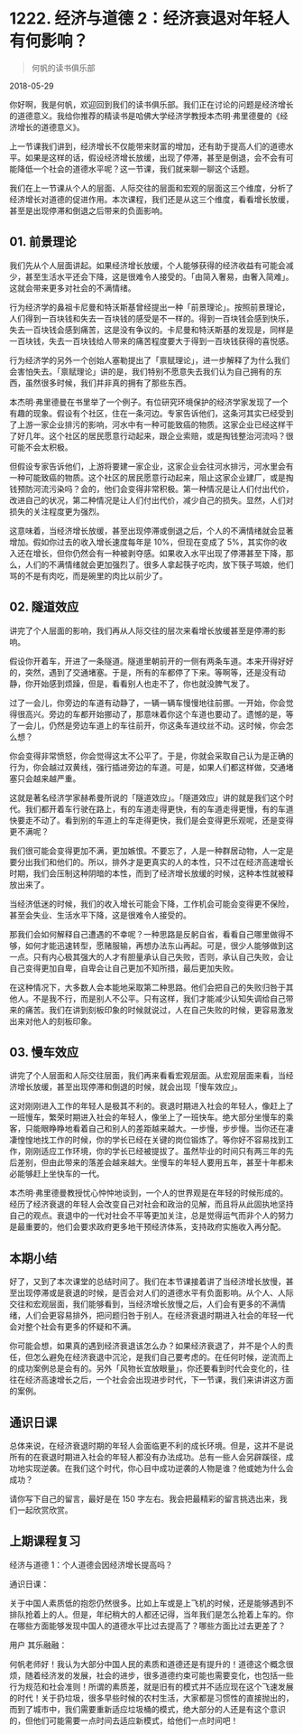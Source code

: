 # 1222. 经济与道德 2：经济衰退对年轻人有何影响？

> 何帆的读书俱乐部

2018-05-29

你好啊，我是何帆，欢迎回到我们的读书俱乐部。我们正在讨论的问题是经济增长的道德意义。我给你推荐的精读书是哈佛大学经济学教授本杰明·弗里德曼的《经济增长的道德意义》。

上一节课我们讲到，经济增长不仅能带来财富的增加，还有助于提高人们的道德水平。如果是这样的话，假设经济增长放缓，出现了停滞，甚至是倒退，会不会有可能降低一个社会的道德水平呢？这一节课，我们就来聊一聊这个话题。

我们在上一节课从个人的层面、人际交往的层面和宏观的层面这三个维度，分析了经济增长对道德的促进作用。本次课程，我们还是从这三个维度，看看增长放缓，甚至是出现停滞和倒退之后带来的负面影响。

## 01. 前景理论

我们先从个人层面讲起。如果经济增长放缓，个人能够获得的经济收益有可能会减少，甚至生活水平还会下降，这是很难令人接受的。「由简入奢易，由奢入简难」。这就会带来更多对社会的不满情绪。

行为经济学的鼻祖卡尼曼和特沃斯基曾经提出一种「前景理论」。按照前景理论，人们得到一百块钱和失去一百块钱的感受是不一样的。得到一百块钱会感到快乐，失去一百块钱会感到痛苦，这是没有争议的。卡尼曼和特沃斯基的发现是，同样是一百块钱，失去一百块钱给人带来的痛苦程度要大于得到一百块钱获得的喜悦感。

行为经济学的另外一个创始人塞勒提出了「禀赋理论」，进一步解释了为什么我们会害怕失去。「禀赋理论」讲的是，我们特别不愿意失去我们认为自己拥有的东西，虽然很多时候，我们并非真的拥有了那些东西。

本杰明·弗里德曼在书里举了一个例子。有位研究环境保护的经济学家发现了一个有趣的现象。假设有个社区，住在一条河边。专家告诉他们，这条河其实已经受到了上游一家企业排污的影响，河水中有一种可能致癌的物质。这家企业已经这样干了好几年。这个社区的居民愿意行动起来，跟企业索赔，或是掏钱整治河流吗？很可能不会太积极。

但假设专家告诉他们，上游将要建一家企业，这家企业会往河水排污，河水里会有一种可能致癌的物质。这个社区的居民愿意行动起来，阻止这家企业建厂，或是掏钱预防河流污染吗？会的，他们会变得非常积极。第一种情况是让人们付出代价，改进自己的状况，第二种情况是让人们付出代价，减少自己的损失。显然，人们对损失的关注程度更为强烈。

这意味着，当经济增长放缓，甚至出现停滞或倒退之后，个人的不满情绪就会显著增加。假如你过去的收入增长速度每年是 10%，但现在变成了 5%，其实你的收入还在增长，但你仍然会有一种被剥夺感。如果收入水平出现了停滞甚至下降，那么，人们的不满情绪就会更加强烈了。很多人拿起筷子吃肉，放下筷子骂娘，他们骂的不是有肉吃，而是碗里的肉比以前少了。

## 02. 隧道效应

讲完了个人层面的影响，我们再从人际交往的层次来看增长放缓甚至是停滞的影响。

假设你开着车，开进了一条隧道。隧道里朝前开的一侧有两条车道。本来开得好好的，突然，遇到了交通堵塞。于是，所有的车都停了下来。等啊等，还是没有动静，你开始感到烦躁，但是，看看别人也走不了，你也就没脾气发了。

过了一会儿，你旁边的车道有动静了，一辆一辆车慢慢地往前挪。一开始，你会觉得很高兴。旁边的车都开始挪动了，那意味着你这个车道也要动了。遗憾的是，等了一会儿，仍然是旁边车道上的车往前开，你这条车道纹丝不动。这时候，你会怎么想？

你会变得非常愤怒，你会觉得这太不公平了。于是，你就会采取自己认为是正确的行为，你会越过双黄线，强行插进旁边的车道。可是，如果人们都这样做，交通堵塞只会越来越严重。

这就是著名经济学家赫希曼所说的「隧道效应」。「隧道效应」讲的就是我们这个时代。我们都开着车行驶在路上，有的车道走得更快，有的车道走得更慢，有的车道快要走不动了。看到别的车道上的车走得更快，我们是会变得更乐观呢，还是变得更不满呢？

我们很可能会变得更加不满，更加嫉恨。不要忘了，人是一种群居动物，人一定是要分出我们和他们的。所以，排外才是更真实的人的本性，只不过在经济高速增长时期，我们会压制这种阴暗的本性，而到了经济增长放缓的时候，这种本性就被释放出来了。

当经济低迷的时候，我们的收入增长可能会下降，工作机会可能会变得更不保险，甚至会失业、生活水平下降，这是很难令人接受的。

那我们会如何解释自己遭遇的不幸呢？一种思路是反躬自省，看看自己哪里做得不够，如何才能迅速转型，愿赌服输，再想办法东山再起。可是，很少人能够做到这一点。只有内心极其强大的人才有胆量承认自己失败，否则，承认自己失败，会让自己变得更加自卑，自卑会让自己更加不知所措，最后更加失败。

在这种情况下，大多数人会本能地采取第二种思路。他们会把自己的失败归咎于其他人。不是我不行，而是别人不公平。只有这样，我们才能减少认知失调给自己带来的痛苦。我们在讲到刻板印象的时候就说过，人在自己失败的时候，更容易激发出来对他人的刻板印象。

## 03. 慢车效应

讲完了个人层面和人际交往层面，我们再来看看宏观层面。从宏观层面来看，当经济增长放缓，甚至出现停滞和倒退的时候，就会出现「慢车效应」。

这对刚刚进入工作的年轻人是极其不利的。衰退时期进入社会的年轻人，像赶上了一班慢车，繁荣时期进入社会的年轻人，像坐上了一班快车。绝大部分坐慢车的乘客，只能眼睁睁地看着自己和别人的差距越来越大。一步慢，步步慢。当你还在凄凄惶惶地找工作的时候，你的学长已经在关键的岗位锻炼了。等你好不容易找到工作，刚刚适应工作环境，你的学长已经被提拔了。虽然毕业的时间只有两三年的先后差别，但由此带来的落差会越来越大。坐慢车的年轻人要用五年，甚至十年都未必能够赶上坐快车的一代。

本杰明·弗里德曼教授忧心忡忡地谈到，一个人的世界观是在年轻的时候形成的。经历了经济衰退的年轻人会改变自己对社会和政治的见解，而且将从此固执地坚持自己的观点。衰退中的一代对社会不平等更加关注，总是觉得运气而非个人的努力是最重要的，他们会要求政府更多地干预经济体系，支持政府实施收入再分配。

## 本期小结

好了，又到了本次课堂的总结时间了。我们在本节课接着讲了当经济增长放慢，甚至出现停滞或是衰退的时候，是否会对人们的道德水平有负面影响。从个人、人际交往和宏观层面，我们能够看到，当经济增长放慢之后，人们会有更多的不满情绪，人们会更容易排外，把问题归咎于别人。在经济衰退时期进入社会的年轻一代会对整个社会有更多的怀疑和不满。

你可能会想，如果真的遇到经济衰退该怎么办？如果经济衰退了，并不是个人的责任，但怎么避免在经济衰退中沉沦，是我们自己要考虑的。在任何时候，逆流而上的成功案例总是会有的。另外「风物长宜放眼量」，你还要看到时代会变化的，往往在经济高速增长之后，一个社会会出现进步时代，下一节课，我们来讲讲这方面的案例。

## 通识日课

总体来说，在经济衰退时期的年轻人会面临更不利的成长环境。但是，这并不是说所有的在衰退时期进入社会的年轻人都没有办法成功。总有一些人会另辟蹊径，成功地实现逆袭。在我们这个时代，你心目中成功逆袭的人物是谁？他或她为什么会成功？

请你写下自己的留言，最好是在 150 字左右。我会把最精彩的留言挑选出来，我们一起欣赏欣赏。

## 上期课程复习

经济与道德 1：个人道德会因经济增长提高吗？

通识日课：

关于中国人素质低的抱怨仍然很多。比如上车或是上飞机的时候，还是能够遇到不排队抢着上的人。但是，年纪稍大的人都还记得，当年我们是怎么抢着上车的。你在哪些方面能够发现中国人的道德水平比过去提高了？哪些方面比过去更差了？

用户 其乐融融：

何帆老师好！我认为大部分中国人民的素质和道德还是有提升的！道德这个概念很烦，随着经济发的发展，社会的进步，很多道德约束可能也需要变化，也包括一些行为规范和社会准则！所谓的素质差，就是旧有的模式并不适应现在这个飞速发展的时代！关于扔垃圾，很多早些时候的农村生活，大家都是习惯性的直接抛出的，而到了城市中，我们需要重新适应垃圾桶的模式，绝大部分的人还是有这个意识的，但他们可能需要一点时间去适应新模式，给他们一点时间吧！

